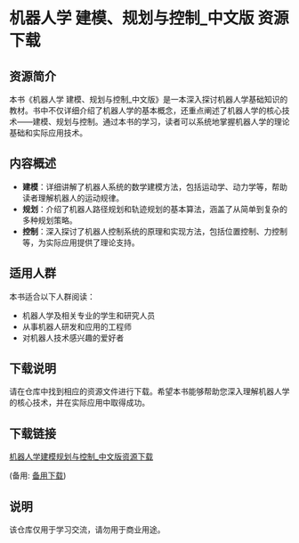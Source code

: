 # 机器人学 建模、规划与控制_中文版 资源下载

## 资源简介

本书《机器人学 建模、规划与控制_中文版》是一本深入探讨机器人学基础知识的教材。书中不仅详细介绍了机器人学的基本概念，还重点阐述了机器人学的核心技术——建模、规划与控制。通过本书的学习，读者可以系统地掌握机器人学的理论基础和实际应用技术。

## 内容概述

- **建模**：详细讲解了机器人系统的数学建模方法，包括运动学、动力学等，帮助读者理解机器人的运动规律。
- **规划**：介绍了机器人路径规划和轨迹规划的基本算法，涵盖了从简单到复杂的多种规划策略。
- **控制**：深入探讨了机器人控制系统的原理和实现方法，包括位置控制、力控制等，为实际应用提供了理论支持。

## 适用人群

本书适合以下人群阅读：

- 机器人学及相关专业的学生和研究人员
- 从事机器人研发和应用的工程师
- 对机器人技术感兴趣的爱好者

## 下载说明

请在仓库中找到相应的资源文件进行下载。希望本书能够帮助您深入理解机器人学的核心技术，并在实际应用中取得成功。

## 下载链接
[机器人学建模规划与控制_中文版资源下载](https://pan.quark.cn/s/695f0e8c8680) 

(备用: [备用下载](https://pan.baidu.com/s/1YXqY4R7quCW-cq6D3afalw?pwd=1234))

## 说明

该仓库仅用于学习交流，请勿用于商业用途。
